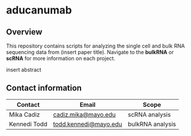 # aducanumab
## Overview
This repository contains scripts for analyzing the single cell and bulk RNA sequencing data from (insert paper title). Navigate to the **bulkRNA** or **scRNA** for more information on each project.

insert abstract

## Contact information
| Contact | Email | Scope |
| --- | --- | --- |
| Mika Cadiz | cadiz.mika@mayo.edu | scRNA analysis |
| Kennedi Todd | todd.kennedi@mayo.edu | bulkRNA analysis |
